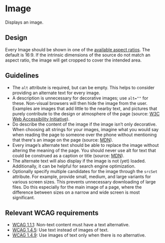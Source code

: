 <!-- @license CC0-1.0 -->

# Image

Displays an image.

## Design

Every Image should be shown in one of the [available aspect ratios](https://designsystem.amsterdam/?path=/docs/brand-design-tokens-aspect-ratio--docs).
The default is 16:9.
If the intrinsic dimensions of the source do not match an aspect ratio, the image will get cropped to cover the intended area.

## Guidelines

- The `alt` attribute is required, but can be empty.
  This helps to consider providing an alternate text for every image.
- A description is unnecessary for decorative images; use `alt=""` for these.
  Non-visual browsers will then hide the image from the user.
  Examples are images that add little to the nearby text, and pictures that purely contribute to the design or atmosphere of the page (source: [W3C Web Accessibility Initiative](https://www.w3.org/WAI/tutorials/images/decorative/)).
- Do describe the content of the image if the image isn’t only decorative.
  When choosing alt strings for your images, imagine what you would say when reading the page to someone over the phone without mentioning that there's an image on the page (source: [MDN](https://developer.mozilla.org/en-US/docs/Web/API/HTMLImageElement/alt)).
- Every image’s alternate text should be able to replace the image without altering the meaning of the page.
  You should never use alt for text that could be construed as a caption or title (source: [MDN](https://developer.mozilla.org/en-US/docs/Web/API/HTMLImageElement/alt)).
- The alternate text will also display if the image is not (yet) loaded.
  Additionally, it can be helpful for search engine optimization.
- Optionally specify multiple candidates for the image through the `srcSet` attribute.
  For example, provide small, medium, and large variants for various screen sizes.
  This prevents unnecessary downloading of large files.
  Do this especially for the main image of a page, where the difference between sizes on a narrow and wide screen is most significant.

## Relevant WCAG requirements

- [WCAG 1.1.1](https://www.w3.org/TR/WCAG22/#non-text-content): Non-text content must have a text alternative.
- [WCAG 1.4.5](https://www.w3.org/TR/WCAG22/#images-of-text): Use text instead of images of text.
- [WCAG 1.4.9](https://www.w3.org/TR/WCAG22/#images-of-text-no-exception): Use images of text only when there is no alternative.
